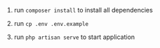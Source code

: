 1. run `composer install` to install all dependencies

2. run `cp .env .env.example`

3. run `php artisan serve` to start application
